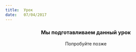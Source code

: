 ```yaml
---
title:  Урок
date:   07/04/2017
---
```


### <center>Мы подготавливаем данный урок</center>
<center>Попробуйте позже</center>